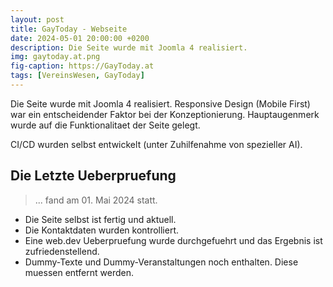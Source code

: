 ```yaml
---
layout: post
title: GayToday - Webseite
date: 2024-05-01 20:00:00 +0200
description: Die Seite wurde mit Joomla 4 realisiert.
img: gaytoday.at.png
fig-caption: https://GayToday.at
tags: [VereinsWesen, GayToday]
---
```

Die Seite wurde mit Joomla 4 realisiert. Responsive Design (Mobile First) war ein entscheidender Faktor bei
der Konzeptionierung. Hauptaugenmerk wurde auf die Funktionalitaet der Seite gelegt.

CI/CD wurden selbst entwickelt (unter Zuhilfenahme von spezieller AI).

## Die Letzte Ueberpruefung
>... fand am 01. Mai 2024 statt.

* Die Seite selbst ist fertig und aktuell.
* Die Kontaktdaten wurden kontrolliert.
* Eine web.dev Ueberpruefung wurde durchgefuehrt und das Ergebnis ist zufriedenstellend.
* Dummy-Texte und Dummy-Veranstaltungen noch enthalten. Diese muessen entfernt werden.
